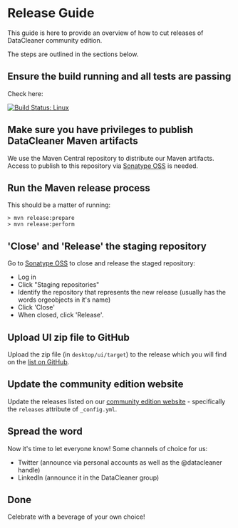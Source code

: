 # Release Guide

This guide is here to provide an overview of how to cut releases of DataCleaner community edition.

The steps are outlined in the sections below.

## Ensure the build running and all tests are passing

Check here:

[![Build Status: Linux](https://travis-ci.org/datacleaner/DataCleaner.svg?branch=master)](https://travis-ci.org/datacleaner/DataCleaner)

## Make sure you have privileges to publish DataCleaner Maven artifacts

We use the Maven Central repository to distribute our Maven artifacts. Access to publish to this repository via [Sonatype OSS](https://oss.sonatype.org) is needed.

## Run the Maven release process

This should be a matter of running:

```
> mvn release:prepare
> mvn release:perform
```

## 'Close' and 'Release' the staging repository

Go to [Sonatype OSS](https://oss.sonatype.org) to close and release the staged repository:

* Log in
* Click "Staging repositories"
* Identify the repository that represents the new release (usually has the words orgeobjects in it's name)
* Click 'Close'
* When closed, click 'Release'.

## Upload UI zip file to GitHub

Upload the zip file (in `desktop/ui/target`) to the release which you will find on the [list on GitHub](https://github.com/datacleaner/DataCleaner/releases). 

## Update the community edition website

Update the releases listed on our [community edition website](https://github.com/datacleaner/datacleaner.github.io) - specifically the `releases` attribute of `_config.yml`.

## Spread the word

Now it's time to let everyone know! Some channels of choice for us:

 * Twitter (announce via personal accounts as well as the @datacleaner handle)
 * LinkedIn (announce it in the DataCleaner group)

## Done

Celebrate with a beverage of your own choice!
